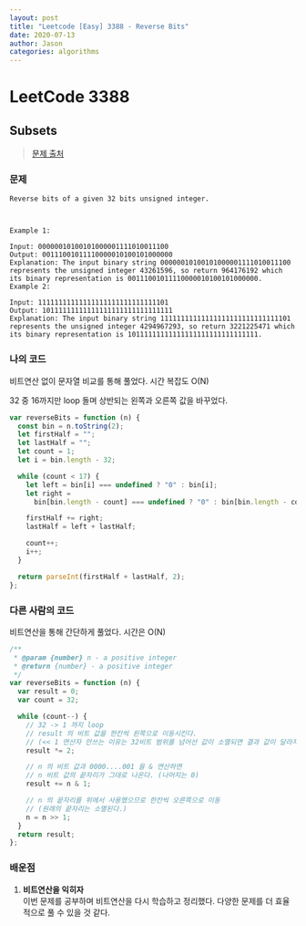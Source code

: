 ```yaml
---
layout: post
title: "Leetcode [Easy] 3388 - Reverse Bits"
date: 2020-07-13
author: Jason
categories: algorithms
---
```


# LeetCode 3388

## Subsets

> [문제 출처](https://leetcode.com/problems/reverse-bits/)

### 문제

```
Reverse bits of a given 32 bits unsigned integer.



Example 1:

Input: 00000010100101000001111010011100
Output: 00111001011110000010100101000000
Explanation: The input binary string 00000010100101000001111010011100 represents the unsigned integer 43261596, so return 964176192 which its binary representation is 00111001011110000010100101000000.
Example 2:

Input: 11111111111111111111111111111101
Output: 10111111111111111111111111111111
Explanation: The input binary string 11111111111111111111111111111101 represents the unsigned integer 4294967293, so return 3221225471 which its binary representation is 10111111111111111111111111111111.
```

### 나의 코드

비트연산 없이 문자열 비교를 통해 풀었다.
시간 복잡도 O(N)

32 중 16까지만 loop 돌며 상반되는 왼쪽과 오른쪽 값을 바꾸었다.

```javascript
var reverseBits = function (n) {
  const bin = n.toString(2);
  let firstHalf = "";
  let lastHalf = "";
  let count = 1;
  let i = bin.length - 32;

  while (count < 17) {
    let left = bin[i] === undefined ? "0" : bin[i];
    let right =
      bin[bin.length - count] === undefined ? "0" : bin[bin.length - count];

    firstHalf += right;
    lastHalf = left + lastHalf;

    count++;
    i++;
  }

  return parseInt(firstHalf + lastHalf, 2);
};
```

### 다른 사람의 코드

비트연산을 통해 간단하게 풀었다.
시간은 O(N)

```javascript
/**
 * @param {number} n - a positive integer
 * @return {number} - a positive integer
 */
var reverseBits = function (n) {
  var result = 0;
  var count = 32;

  while (count--) {
    // 32 -> 1 까지 loop
    // result 의 비트 값을 한칸씩 왼쪽으로 이동시킨다.
    // (<< 1 연산자 안쓰는 이유는 32비트 범위를 넘어선 값이 소멸되면 결과 값이 달라지기 때문)
    result *= 2;

    // n 의 비트 값과 0000....001 을 & 연산하면
    // n 비트 값의 끝자리가 그대로 나온다. (나머지는 0)
    result += n & 1;

    // n 의 끝자리를 위에서 사용했으므로 한칸씩 오른쪽으로 이동
    // (원래의 끝자리는 소멸된다.)
    n = n >> 1;
  }
  return result;
};
```

### 배운점

1. **비트연산을 익히자**  
   이번 문제를 공부하며 비트연산을 다시 학습하고 정리했다.
   다양한 문제를 더 효율적으로 풀 수 있을 것 같다.
